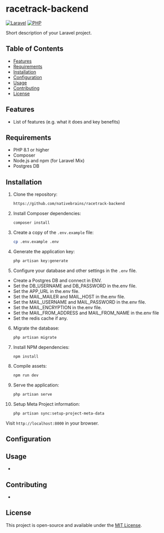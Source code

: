 # racetrack-backend 

[![Laravel](https://img.shields.io/badge/Laravel-10.x-red)](https://laravel.com/)
[![PHP](https://img.shields.io/badge/PHP-8.1%2B-blue)](https://www.php.net/)

Short description of your Laravel project.

## Table of Contents

- [Features](#features)
- [Requirements](#requirements)
- [Installation](#installation)
- [Configuration](#configuration)
- [Usage](#usage)
- [Contributing](#contributing)
- [License](#license)

## Features

-  List of features (e.g. what it does and key benefits)

## Requirements

- PHP 8.1 or higher
- Composer
- Node.js and npm (for Laravel Mix)
- Postgres DB

## Installation

1. Clone the repository:

    ```bash
    https://github.com/nativebrains/racetrack-backend
    ```

2. Install Composer dependencies:

    ```bash
    composer install
    ```

3. Create a copy of the `.env.example` file:

    ```bash
    cp .env.example .env
    ```

4. Generate the application key:

    ```bash
    php artisan key:generate
    ```

5. Configure your database and other settings in the `.env` file.
- Create a Postgres DB and connect in ENV. 
- Set the DB_USERNAME and DB_PASSWORD in the.env file.
- Set the APP_URL in the.env file.
- Set the MAIL_MAILER and MAIL_HOST in the.env file.
- Set the MAIL_USERNAME and MAIL_PASSWORD in the.env file.
- Set the MAIL_ENCRYPTION in the.env file.
- Set the MAIL_FROM_ADDRESS and MAIL_FROM_NAME in the.env file
- Set the redis cache if any.

6. Migrate the database:

    ```bash
    php artisan migrate
    ```

7. Install NPM dependencies:

    ```bash
    npm install
    ```

8. Compile assets:

    ```bash
    npm run dev
    ```

9. Serve the application:

    ```bash
    php artisan serve
    ```

10. Setup Meta Project information:

    ```bash
    php artisan sync:setup-project-meta-data
    ```

Visit `http://localhost:8000` in your browser.

## Configuration



## Usage

-  

## Contributing

-  

## License

This project is open-source and available under the [MIT License](LICENSE).

